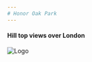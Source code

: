 ```yaml
---
# Honor Oak Park
---
```

#### Hill top views over London
![Logo](https://c1.staticflickr.com/4/3538/3500833217_e1963b1f30_b.jpg)

